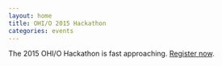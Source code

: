```yaml
---
layout: home
title: OHI/O 2015 Hackathon
categories: events
---
```


The 2015 OHI/O Hackathon is fast approaching. [Register now](http://hack.osu.edu/).

